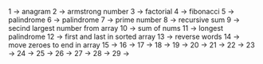 1 -> anagram
2 -> armstrong number
3 -> factorial
4 -> fibonacci
5 -> palindrome
6 -> palindrome
7 -> prime number
8 -> recursive sum
9 -> secind largest number from array
10 -> sum of nums
11 -> longest palindrome
12 -> first and last in sorted array
13 -> reverse words
14 -> move zeroes to end in array
15 ->
16 ->
17 ->
18 ->
19 ->
20 ->
21 ->
22 ->
23 ->
24 ->
25 ->
26 ->
27 ->
28 ->
29 ->
